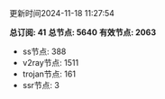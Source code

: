 更新时间2024-11-18 11:27:54

**总订阅: 41**
**总节点: 5640**
**有效节点: 2063**
- ss节点: 388
- v2ray节点: 1511
- trojan节点: 161
- ssr节点: 3
